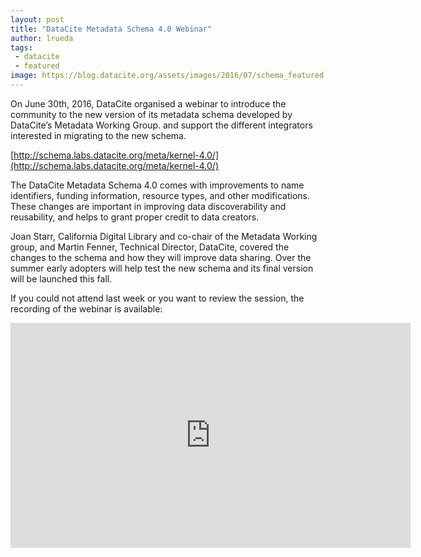 ```yaml
---
layout: post
title: "DataCite Metadata Schema 4.0 Webinar"
author: lrueda
tags:
 - datacite
 - featured
image: https://blog.datacite.org/assets/images/2016/07/schema_featured.jpg
---
```


On June 30th, 2016, DataCite organised a webinar to introduce the community to the new version of its metadata schema developed by DataCite’s Metadata Working Group.  and support the different integrators interested in migrating to the new schema.

[http://schema.labs.datacite.org/meta/kernel-4.0/](http://schema.labs.datacite.org/meta/kernel-4.0/) 

The DataCite Metadata Schema 4.0 comes with improvements to name identifiers, funding information, resource types, and other modifications. These changes are important in improving data discoverability and reusability, and helps to grant proper credit to data creators.

Joan Starr, California Digital Library and co-chair of the Metadata Working group, and Martin Fenner, Technical Director, DataCite, covered the changes to the schema and how they will improve data sharing. Over the summer early adopters will help test the new schema and its final version will be launched this fall.

If you could not attend last week or you want to review the session, the recording of the webinar is available:

<iframe src="https://player.vimeo.com/video/172929697" width="640" height="360" frameborder="0" webkitallowfullscreen mozallowfullscreen allowfullscreen></iframe>

